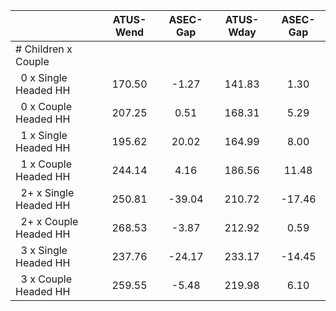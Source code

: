 
|                      |    ATUS-Wend |     ASEC-Gap |    ATUS-Wday |     ASEC-Gap |
| -------------------- | :----------: | :----------: | :----------: | :----------: |
| # Children x Couple  |              |              |              |              |
| &nbsp;&nbsp;0 x Single Headed HH |       170.50 |        -1.27 |       141.83 |         1.30 |
| &nbsp;&nbsp;0 x Couple Headed HH |       207.25 |         0.51 |       168.31 |         5.29 |
| &nbsp;&nbsp;1 x Single Headed HH |       195.62 |        20.02 |       164.99 |         8.00 |
| &nbsp;&nbsp;1 x Couple Headed HH |       244.14 |         4.16 |       186.56 |        11.48 |
| &nbsp;&nbsp;2+ x Single Headed HH |       250.81 |       -39.04 |       210.72 |       -17.46 |
| &nbsp;&nbsp;2+ x Couple Headed HH |       268.53 |        -3.87 |       212.92 |         0.59 |
| &nbsp;&nbsp;3 x Single Headed HH |       237.76 |       -24.17 |       233.17 |       -14.45 |
| &nbsp;&nbsp;3 x Couple Headed HH |       259.55 |        -5.48 |       219.98 |         6.10 |

